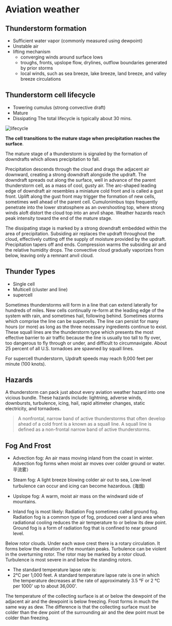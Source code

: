 # Aviation weather


## Thunderstorm formation
- Sufficient water vapor (commonly measured using dewpoint)
- Unstable air
- lifting mechanism
  - converging winds around surface lows
  - troughs, fronts, upslope flow, drylines, outflow boundaries generated by prior storms
  - local winds, such as sea breeze, lake breeze, land breeze, and valley breeze circulations

## Thunderstorm cell lifecycle
- Towering cumulus (strong convective draft)
- Mature
- Dissipating
The total lifecycle is typically about 30 mins.

![lifecycle](https://www.nssl.noaa.gov/education/svrwx101/thunderstorms/img/tststage-800.png)

**The cell transitions to the mature stage when precipitation reaches the surface**.

The mature stage of a thunderstorm is signaled by the formation of downdrafts which allows precipitation to fall.


Precipitation descends through the cloud and drags the adjacent air downward, creating
a strong downdraft alongside the updraft. The downdraft spreads out along the surface,
well in advance of the parent thunderstorm cell, as a mass of cool, gusty air.
The arc-shaped leading edge of downdraft air resembles a miniature cold front and
is called a gust front. Uplift along the gust front may trigger the formation of new cells, sometimes well ahead of the parent cell. Cumulonimbus tops frequently penetrate into the lower stratosphere as an overshooting top, where strong winds aloft distort the cloud top into an anvil shape. Weather hazards reach peak intensity toward the end of the mature
stage.

The dissipating stage is marked by a strong downdraft embedded within the area
of precipitation. Subsiding air replaces the updraft throughout the cloud, effectively
cutting off the supply of moisture provided by the updraft. Precipitation tapers off and
ends. Compression warms the subsiding air and the relative humidity drops.
The convective cloud gradually vaporizes from below, leaving only a remnant anvil
cloud.

## Thunder Types
- Single cell
- Multicell (cluster and line)
- supercell

Sometimes thunderstorms will form in a line that can extend laterally for hundreds
of miles. New cells continually re-form at the leading edge of the system with rain, and sometimes hail, following behind. Sometimes storms which comprise the line can
be supercells. The line can persist for many hours (or more) as long as the three necessary ingredients continue to exist. These squall lines are the thunderstorm type which presents the most effective barrier to air traffic because the line is usually too tall to fly over, too dangerous to fly through or under, and difficult to circumnavigate. About 25 percent of all U.S. tornadoes are spawned by squall lines.

For supercell thunderstorm, Updraft speeds may reach
9,000 feet per minute (100 knots).

## Hazards
A thunderstorm can pack just about every aviation weather hazard into one
vicious bundle. These hazards include: lightning, adverse winds, downbursts, turbulence,
icing, hail, rapid altimeter changes, static electricity, and tornadoes.



> A nonfrontal, narrow band of active thunderstorms that often develop ahead of a cold front is a known as a squall line.
A squall line is defined as a non-frontal narrow band of active thunderstorms.


## Fog And Frost

- Advection fog:
An air mass moving inland from the coast in winter.
Advection fog forms when moist air moves over colder ground or water. 平流雾）

- Steam fog: A light breeze blowing colder air out to sea, Low-level turbulence can occur and icing can become hazardous. (海烟)

- Upslope fog: A warm, moist air mass on the windward side of mountains.

- Inland fog is most likely: Radiation Fog sometimes called ground fog.
  Radiation fog is a common type of fog, produced over a land area when radiational cooling reduces the air temperature to or below its dew point. 
  Ground fog is a form of radiation fog that is confined to near ground level. 

Below rotor clouds.
Under each wave crest there is a rotary circulation. It forms below the elevation of the mountain peaks. Turbulence can be violent in the overturning rotor. The rotor may be marked by a rotor cloud. Turbulence is most severe in and below the standing rotors.


- The standard temperature lapse rate is:
- 2°C per 1,000 feet.
A standard temperature lapse rate is one in which the temperature decreases at the rate of approximately 3.5 °F or 2 °C per 1000' up to about 36,000'.


The temperature of the collecting surface is at or below the dewpoint of the adjacent air and the dewpoint is below freezing.
Frost forms in much the same way as dew. The difference is that the collecting surface must be colder than the dew point of the surrounding air and the dew point must be colder than freezing.